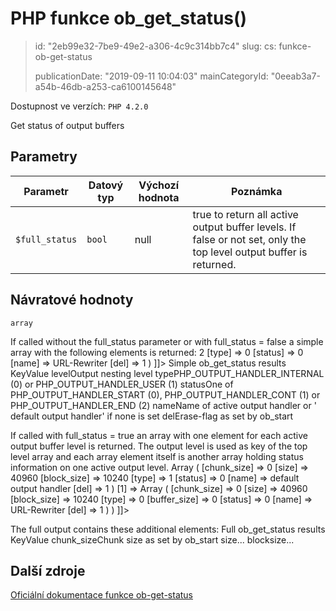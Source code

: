 PHP funkce ob_get_status()
==========================

> id: "2eb99e32-7be9-49e2-a306-4c9c314bb7c4"
> slug:
> 	cs: funkce-ob-get-status
>
> publicationDate: "2019-09-11 10:04:03"
> mainCategoryId: "0eeab3a7-a54b-46db-a253-ca6100145648"

Dostupnost ve verzích: `PHP 4.2.0`

Get status of output buffers


Parametry
--------------

| Parametr | Datový typ | Výchozí hodnota | Poznámka |
|-----|-----|-----|-----|
| `$full_status` | `bool` | null | true to return all active output buffer levels. If false or not set, only the top level output buffer is returned. |


Návratové hodnoty
----------------

`array`

If called without the full_status parameter
or with full_status = false a simple array
with the following elements is returned:
2
[type] => 0
[status] => 0
[name] => URL-Rewriter
[del] => 1
)
]]>
Simple ob_get_status results
KeyValue
levelOutput nesting level
typePHP_OUTPUT_HANDLER_INTERNAL (0) or PHP_OUTPUT_HANDLER_USER (1)
statusOne of PHP_OUTPUT_HANDLER_START (0), PHP_OUTPUT_HANDLER_CONT (1) or PHP_OUTPUT_HANDLER_END (2)
nameName of active output handler or ' default output handler' if none is set
delErase-flag as set by ob_start
</p>
<p>
If called with full_status = true an array
with one element for each active output buffer level is returned.
The output level is used as key of the top level array and each array
element itself is another array holding status information
on one active output level.
Array
(
[chunk_size] => 0
[size] => 40960
[block_size] => 10240
[type] => 1
[status] => 0
[name] => default output handler
[del] => 1
)
[1] => Array
(
[chunk_size] => 0
[size] => 40960
[block_size] => 10240
[type] => 0
[buffer_size] => 0
[status] => 0
[name] => URL-Rewriter
[del] => 1
)
)
]]>
</p>
<p>
The full output contains these additional elements:
Full ob_get_status results
KeyValue
chunk_sizeChunk size as set by ob_start
size...
blocksize...

Další zdroje
------------

[Oficiální dokumentace funkce ob-get-status](https://www.php.net/manual/en/function.ob-get-status.php)
